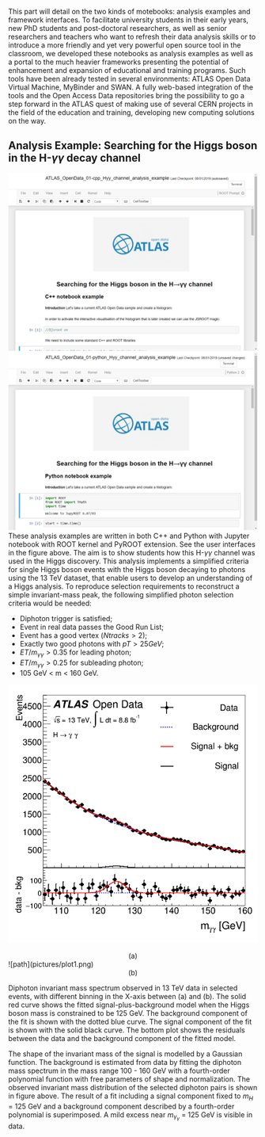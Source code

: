 This part will detail on the two kinds of motebooks: analysis examples and framework interfaces.
To facilitate university students in their early years, new PhD students and post-doctoral researchers, as well as senior researchers and teachers who want to refresh their data analysis skills or to introduce a more friendly and yet very powerful open source tool in the classroom, we developed these notebooks as analysis examples as well as a portal to the much heavier frameworks presenting the potential of enhancement and expansion of educational and training programs.
Such tools have been already tested in several environments: ATLAS Open Data Virtual Machine, MyBinder and SWAN. A fully web-based integration of the tools and the Open Access Data repositories bring the possibility to go a step forward in the ATLAS quest of making use of several CERN projects in the field of the education and training, developing new computing solutions on the way.

## **Analysis Example: Searching for the Higgs boson in the H-$\gamma \gamma$ decay channel**

![path](pictures/Hyy-cpp.png)
![path](pictures/Hyy-python.png)
These analysis examples are written in both C++ and Python with Jupyter notebook with ROOT kernel and PyROOT extension. See the user interfaces in the figure above.
The aim is to show students how this H-$\gamma\gamma$ channel was used in the Higgs discovery. This analysis implements a simplified criteria for single Higgs boson events with the Higgs boson decaying to photons using the 13 TeV dataset, that enable users to develop an understanding of a Higgs analysis. To reproduce selection requirements to reconstruct a simple invariant-mass peak, the following simplified photon selection criteria would be needed:

 - Diphoton trigger is satisfied;
 - Event in real data passes the Good Run List;
 - Event has a good vertex ($Ntracks > 2$);
 - Exactly two good photons with $pT > 25 GeV$;
 - $ET/m_{\gamma\gamma} > 0.35$ for leading photon;
 - $ET/m_{\gamma\gamma} > 0.25$ for subleading photon;
 - 105 GeV < m < 160 GeV.

![path](pictures/plot.png)
<center>(a)</center>
![path](pictures/plot1.png)
<center>(b)</center>

Diphoton invariant mass spectrum observed in 13 TeV data in selected events, with different binning in the X-axis between (a) and (b). The solid red curve shows the fitted signal-plus-background model when the Higgs boson mass is constrained to be 125 GeV. The background component of the fit is shown with the dotted blue curve. The signal component of the fit is shown with the solid black curve. The bottom plot shows the residuals between the data and the background component of the fitted model.

 The shape of the invariant mass of the signal is modelled by a Gaussian function. The background is estimated from data by fitting the diphoton mass spectrum in the mass range 100 - 160 GeV with a fourth-order polynomial function with free parameters of shape and normalization. The observed invariant mass distribution of the selected diphoton pairs is shown in figure above. The result of a fit including a signal component fixed to $m_H$ = 125 GeV and a background component described by a fourth-order polynomial is superimposed. A mild excess near $m_{\gamma_\gamma}$ = 125 GeV is visible in data.
